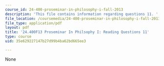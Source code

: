 ```yaml
---
course_id: 24-400-proseminar-in-philosophy-i-fall-2013
description: 'This file contains information regarding questions 11. '
file_location: /coursemedia/24-400-proseminar-in-philosophy-i-fall-2013/35e629227147b27d99b4ba62bd665ee3_MIT24_400F13_Questions11.pdf
file_type: application/pdf
layout: pdf
title: '24.400F13 Proseminar In Philsophy I: Reading Questions 11'
type: course
uid: 35e629227147b27d99b4ba62bd665ee3

---
```

None